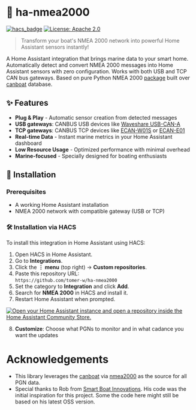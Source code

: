 # 🚢 ha-nmea2000

[![hacs_badge](https://img.shields.io/badge/HACS-Custom-orange.svg)](https://github.com/custom-components/hacs)
[![License: Apache 2.0](https://img.shields.io/badge/License-Apache_2.0-blue.svg)](http://www.apache.org/licenses/LICENSE-2.0)

> Transform your boat's NMEA 2000 network into powerful Home Assistant sensors instantly!

A Home Assistant integration that brings marine data to your smart home. Automatically detect and convert NMEA 2000 messages into Home Assistant sensors with zero configuration. Works with both USB and TCP CAN bus gateways. Based on pure Python NMEA 2000 [package](https://pypi.org/project/nmea2000/) built over [canboat](https://github.com/canboat/canboat) database.

## ✨ Features

- **Plug & Play** - Automatic sensor creation from detected messages
- **USB gateways**: CANBUS USB devices like [Waveshare USB-CAN-A](https://www.waveshare.com/wiki/USB-CAN-A)
- **TCP gateways**: CANBUS TCP devices like [ECAN-W01S](https://www.cdebyte.com/products/ECAN-W01S) or [ECAN-E01](https://www.cdebyte.com/products/ECAN-E01)
- **Real-time Data** - Instant marine metrics in your Home Assistant dashboard
- **Low Resource Usage** - Optimized performance with minimal overhead
- **Marine-focused** - Specially designed for boating enthusiasts

## 🔧 Installation

### Prerequisites
- A working Home Assistant installation
- NMEA 2000 network with compatible gateway (USB or TCP)


### 🛠 Installation via HACS

To install this integration in Home Assistant using HACS:

1. Open HACS in Home Assistant.
2. Go to **Integrations**.
3. Click the **⋮ menu** (top right) → **Custom repositories**.
4. Paste this repository URL:  
   `https://github.com/tomer-w/ha-nmea2000`
5. Set the category to **Integration** and click **Add**.
6. Search for **NMEA 2000** in HACS and install it.
7. Restart Home Assistant when prompted.  

[![Open your Home Assistant instance and open a repository inside the Home Assistant Community Store.](https://my.home-assistant.io/badges/hacs_repository.svg)](https://my.home-assistant.io/redirect/hacs_repository/?owner=tomer-w&repository=ha-nmea2000)  

8. **Customize**: Choose what PGNs to monitor and in what cadance you want the updates

# Acknowledgements

- This library leverages the [canboat](https://github.com/canboat/canboat) via [nmea2000](https://github.com/tomer-w/nmea2000) as the source for all PGN data.
- Special thanks to Rob from [Smart Boat Innovations](https://github.com/SmartBoatInnovations/). His code was the initial inspiration for this project. Some the code here might still be based on his latest OSS version.
